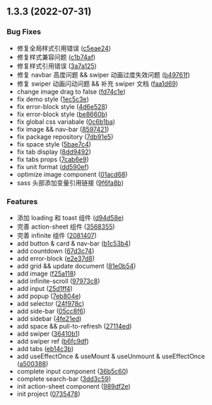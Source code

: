 ## 1.3.3 (2022-07-31)

### Bug Fixes

-   修复全局样式引用错误 ([c5eae24](https://github.com/taoyage/react-mobile-ui/commit/c5eae24b76ed52ed598d90ba454855e1f22fe0e0))
-   修复样式兼容问题 ([c1b74af](https://github.com/taoyage/react-mobile-ui/commit/c1b74afd28d63237ed3d5a2ff88d06a7f79eea72))
-   修复样式引用错误 ([3a7a125](https://github.com/taoyage/react-mobile-ui/commit/3a7a125dbee7fc8211a0547a50689aec659d2995))
-   修复 navbar 高度问题 && swiper 动画过度失效问题 ([b49761f](https://github.com/taoyage/react-mobile-ui/commit/b49761f92ac95537248aa863cebecaa1284c4cdf))
-   修复 swiper 动画闪动问题 && 补充 swiper 文档 ([faa1d69](https://github.com/taoyage/react-mobile-ui/commit/faa1d69eba7718f32cfcf9f45a2d762d172ee1f5))
-   change image drag to false ([fd74c1e](https://github.com/taoyage/react-mobile-ui/commit/fd74c1ef7a363549816f4b5b5d110c5cbf6d0663))
-   fix demo style ([1ec5c3e](https://github.com/taoyage/react-mobile-ui/commit/1ec5c3e1e8218815f560502210e3795a831daa8d))
-   fix error-block style ([4d6e528](https://github.com/taoyage/react-mobile-ui/commit/4d6e528eda3500f576e81451b9b953d821b95c56))
-   fix error-block style ([be8660b](https://github.com/taoyage/react-mobile-ui/commit/be8660bbd4862efd83d62d8653bb19d43d36e249))
-   fix global css variabale ([0c6b1ba](https://github.com/taoyage/react-mobile-ui/commit/0c6b1ba1f5b3ac0e442bc745a3528e4764a5890a))
-   fix image && nav-bar ([8597421](https://github.com/taoyage/react-mobile-ui/commit/85974214ebc3b2c65479c795b5f9f30f46e3a6cf))
-   fix package repository ([7db91e5](https://github.com/taoyage/react-mobile-ui/commit/7db91e51f84f8d22124d8cee0af274e666fbb94b))
-   fix space style ([5bae7c4](https://github.com/taoyage/react-mobile-ui/commit/5bae7c40b224ad095a9f5ec4f6242c61aaf9930f))
-   fix tab display ([8dd9492](https://github.com/taoyage/react-mobile-ui/commit/8dd9492f387b15984ec52e5571e686e4fa597c13))
-   fix tabs props ([7cab6e9](https://github.com/taoyage/react-mobile-ui/commit/7cab6e940d35b98a1ec42c4af0482042ac43407b))
-   fix unit format ([dd590ef](https://github.com/taoyage/react-mobile-ui/commit/dd590ef2fba004dcbfbcb1bba587010f24797ee7))
-   optimize image component ([01acd68](https://github.com/taoyage/react-mobile-ui/commit/01acd68a87c5f3999fa0a62e6e0931f495bfbd7b))
-   sass 头部添加变量引用链接 ([9f6fa8b](https://github.com/taoyage/react-mobile-ui/commit/9f6fa8b5fa6021d26ea912cb5a6485683d8e03d5))

### Features

-   添加 loading 和 toast 组件 ([d94d58e](https://github.com/taoyage/react-mobile-ui/commit/d94d58ed98ef6be488e6248460e306fdc24678af))
-   完善 action-sheet 组件 ([3568355](https://github.com/taoyage/react-mobile-ui/commit/3568355d9002a6ddea5531b51f3bb4cfef314d2a))
-   完善 infinite 组件 ([2081407](https://github.com/taoyage/react-mobile-ui/commit/20814073023f633d396dd2e6bf9982845d52aa6d))
-   add button & card & nav-bar ([b1c53b4](https://github.com/taoyage/react-mobile-ui/commit/b1c53b4d071c98ae85bc6958081fc4d0eead9f58))
-   add countdown ([67d3c74](https://github.com/taoyage/react-mobile-ui/commit/67d3c74e46d1bb28a7f63cadb80d72bd09e06917))
-   add error-block ([e2e37d8](https://github.com/taoyage/react-mobile-ui/commit/e2e37d8d3fc04e4f85309cd5a30b461cdb59ea8f))
-   add grid && update document ([81e0b54](https://github.com/taoyage/react-mobile-ui/commit/81e0b547969610478c58f804c7155374d80f0fd3))
-   add image ([f25a118](https://github.com/taoyage/react-mobile-ui/commit/f25a118912450b22ce86cd9f2f9289447dc39521))
-   add infinite-scroll ([97973c8](https://github.com/taoyage/react-mobile-ui/commit/97973c885cad95136c79aadda4b22ec215a9fa3d))
-   add input ([25d1ff4](https://github.com/taoyage/react-mobile-ui/commit/25d1ff4486255afc877d0f8681ed5c75758ec9bd))
-   add popup ([7eb804e](https://github.com/taoyage/react-mobile-ui/commit/7eb804e8d58645a272b91b6165736c46e9396d36))
-   add selector ([24f978c](https://github.com/taoyage/react-mobile-ui/commit/24f978c0ff4b4ec4822455196a21469196578fef))
-   add side-bar ([05cc8f6](https://github.com/taoyage/react-mobile-ui/commit/05cc8f69754eb8a05c07e82eeec02a91ca771d17))
-   add sidebar ([4fe21ed](https://github.com/taoyage/react-mobile-ui/commit/4fe21ed0fcf607fa8734b2c01d490db40e1847ad))
-   add space && pull-to-refresh ([27114ed](https://github.com/taoyage/react-mobile-ui/commit/27114ed65e859688edff8ba0d68998b33d8beaaa))
-   add swiper ([36410b1](https://github.com/taoyage/react-mobile-ui/commit/36410b1830d8c0885df970a7765278fb1844d254))
-   add swiper ref ([b6fc9df](https://github.com/taoyage/react-mobile-ui/commit/b6fc9df4eed460f9541e5dea50e796f4908cde82))
-   add tabs ([eb14c3b](https://github.com/taoyage/react-mobile-ui/commit/eb14c3b51ff9993bcc2bd8d6019fa1bce584b711))
-   add useEffectOnce & useMount & useUnmount & useEffectOnce ([a500388](https://github.com/taoyage/react-mobile-ui/commit/a500388833c5247e9621de7d38a535caf38e75db))
-   complete input component ([36b5c60](https://github.com/taoyage/react-mobile-ui/commit/36b5c60a6a411704196e5cccc412eebd0144680b))
-   complete search-bar ([3dd3c59](https://github.com/taoyage/react-mobile-ui/commit/3dd3c59bb60611dbc7f4e224142f20525b44522c))
-   init action-sheet component ([989df2e](https://github.com/taoyage/react-mobile-ui/commit/989df2ea9eeb9a15b66a5ec995d622798b01dbe2))
-   init project ([0735478](https://github.com/taoyage/react-mobile-ui/commit/0735478c36e41fcaf8c26cb66c2cba4bba81b893))
